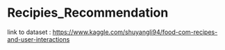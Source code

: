 # Recipies_Recommendation

link to dataset : https://www.kaggle.com/shuyangli94/food-com-recipes-and-user-interactions
 
